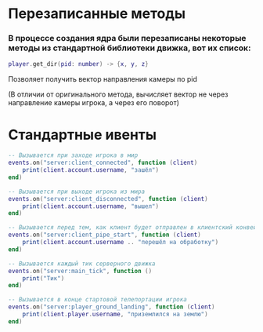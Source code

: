 # Перезаписанные методы

### В процессе создания ядра были перезаписаны некоторые методы из стандартной библиотеки движка, вот их список:

```lua
player.get_dir(pid: number) -> {x, y, z}
```
Позволяет получить вектор направления камеры по pid

(В отличии от оригинального метода, вычисляет вектор не через направление камеры игрока, а через его поворот)

# Стандартные ивенты

```lua
-- Вызывается при заходе игрока в мир
events.on("server:client_connected", function (client)
    print(client.account.username, "зашёл")
end)

-- Вызывается при выходе игрока из мира
events.on("server:client_disconnected", function (client)
    print(client.account.username, "вышел")
end)

-- Вызывается перед тем, как клиент будет отправлен в клиентский конвейер
events.on("server:client_pipe_start", function (client)
    print(client.account.username .. "перешёл на обработку")
end)

-- Вызывается каждый тик серверного движка
events.on("server:main_tick", function ()
    print("Тик")
end)

-- Вызывается в конце стартовой телепортации игрока
events.on("server:player_ground_landing", function (client)
    print(client.player.username, "приземлился на землю")
end)
```

